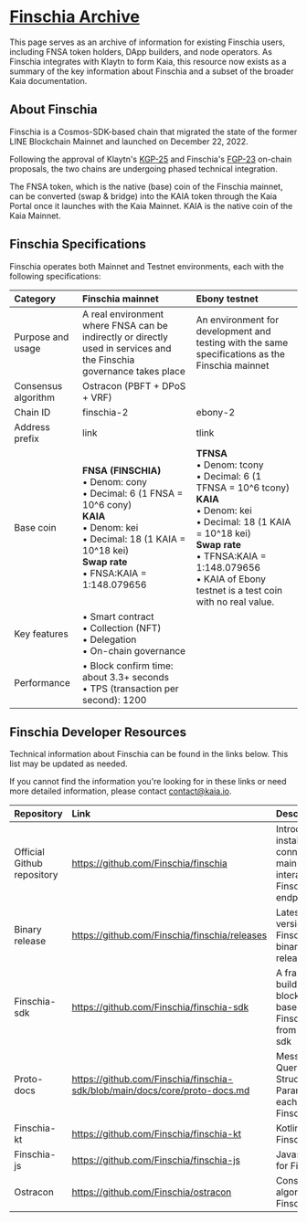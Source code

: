 # [Finschia Archive](https://docs.kaia.io/misc/finschia)

This page serves as an archive of information for existing Finschia users, including FNSA token holders, DApp builders, and node operators. As Finschia integrates with Klaytn to form Kaia, this resource now exists as a summary of the key information about Finschia and a subset of the broader Kaia documentation.

## About Finschia

Finschia is a Cosmos-SDK-based chain that migrated the state of the former LINE Blockchain Mainnet and launched on December 22, 2022.

Following the approval of Klaytn's [KGP-25](https://govforum.klaytn.foundation/t/kgp-25-klaytn-finschia-mainnet-merge/719) and Finschia's [FGP-23](https://www.mintscan.io/finschia/proposals/23) on-chain proposals, the two chains are undergoing phased technical integration.

The FNSA token, which is the native (base) coin of the Finschia mainnet, can be converted (swap & bridge) into the KAIA token through the Kaia Portal once it launches with the Kaia Mainnet. KAIA is the native coin of the Kaia Mainnet.

## Finschia Specifications

Finschia operates both Mainnet and Testnet environments, each with the following specifications:

|**Category**|**Finschia mainnet**|**Ebony testnet**|
| :- | :- | :- |
|Purpose and usage|A real environment where FNSA can be indirectly or directly used in services and the Finschia governance takes place|An environment for development and testing with the same specifications as the Finschia mainnet|
|Consensus algorithm|Ostracon (PBFT + DPoS + VRF)||
|Chain ID|finschia-2|ebony-2|
|Address prefix|link|tlink|
|Base coin|**FNSA (FINSCHIA)**<br/>• Denom: cony<br/>• Decimal: 6 (1 FNSA = 10^6 cony)<br/>**KAIA**<br/>• Denom: kei<br/>• Decimal: 18 (1 KAIA = 10^18 kei)<br/>**Swap rate**<br/>• FNSA:KAIA = 1:148.079656|**TFNSA**<br/>• Denom: tcony<br/>• Decimal: 6 (1 TFNSA = 10^6 tcony)<br/>**KAIA**<br/>• Denom: kei<br/>• Decimal: 18 (1 KAIA = 10^18 kei)<br/>**Swap rate**<br/>• TFNSA:KAIA = 1:148.079656<br/>• KAIA of Ebony testnet is a test coin with no real value.|
|Key features|• Smart contract<br/>• Collection (NFT)<br/>• Delegation<br/>• On-chain governance||
|Performance|• Block confirm time: about 3.3+ seconds<br/>• TPS (transaction per second): 1200||

## Finschia Developer Resources

Technical information about Finschia can be found in the links below. This list may be updated as needed.

If you cannot find the information you're looking for in these links or need more detailed information, please contact contact@kaia.io.

|**Repository**|**Link**|**Description**|
| :- | :- | :- |
|Official Github repository|https://github.com/Finschia/finschia|Introduction, installation, connect to mainnet/testnet, interact with Finschia node, endpoint info|
|Binary release|https://github.com/Finschia/finschia/releases|Latest or old version of Finschia binaries with release notes|
|Finschia-sdk|https://github.com/Finschia/finschia-sdk|A framework for building blockchains based on Finschia forked from cosmos-sdk|
|Proto-docs|https://github.com/Finschia/finschia-sdk/blob/main/docs/core/proto-docs.md|Messages, Queries, Structs,  and Parameters of each module of Finschia|
|Finschia-kt|https://github.com/Finschia/finschia-kt|Kotlin SDK for Finschia|
|Finschia-js|https://github.com/Finschia/finschia-js|Javascript SDK for Finschia|
|Ostracon|https://github.com/Finschia/ostracon|Consensus algorithm of Finschia|